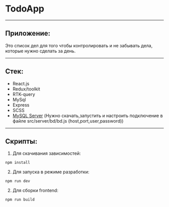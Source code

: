 # TodoApp

***
## Приложение:
Это список дел для того чтобы контролировать и не забывать дела, которые нужно сделать за день.
***
## Стек:
  - React.js
  - Redux/toolkit
  - RTK-query
  - MySql
  - Express
  - SCSS
  - [MySQL Server](https://dev.mysql.com/downloads/installer/) (Нужно скачать,запустить и настроить подключение в файле src/server/bd/bd.js (host,port,user,password))
***
## Скрипты:
1. Для скачивания зависимостей:
```
npm install
```
2. Для запуска в режиме разработки:
```
npm run dev
```
2. Для сборки frontend:
```
npm run build
```

